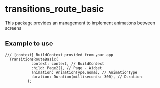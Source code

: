 # transitions_route_basic

This package provides an management to implement animations between screens

## Example to use

```
/// [context] BuildContext provided from your app
  TransitionsRouteBasic(
            context: context, // BuildContext
            child: Page2(), // Page - Widget
            animation: AnimationType.nomal, // AnimationType
            duration: Duration(milliseconds: 300), // Duration
          );

```
 


